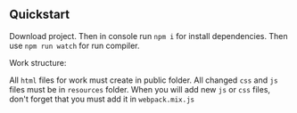 ## Quickstart

Download project. Then in console run `npm i` for install dependencies. Then use `npm run watch` for run compiler.

Work structure:

All `html` files for work must create in public folder.
All changed `css` and `js` files must be in `resources` folder. When you will add new `js` or `css` files, don't forget that you must add it in `webpack.mix.js`
